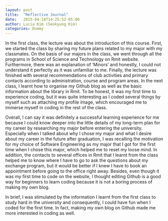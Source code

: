 ```yaml
---
layout: post
title:  "Reflective Journal"
date:   2015-04-18T14:25:52-05:00
author: Lucia Kim (Seokyung Kim)
categories: Dummy
---
```


 In the first class, the lecture was about the introduction of this course. First, we started the class by sharing my future plans related to my major with my classmates. On the basis of our majors in the class, we went through all the programs in School of Science and Technology on Rmit website. Furthermore, there was an explanation of ‘Minors’ and honestly, I could not understand it perfectly as it was unfamiliar to me. Finally, the lecture was finished with several recommendations of club activities and primary contacts according to administration, course and program areas. In the next class, I learnt how to organise my Github blog as well as the basic information about the library in Rmit. To be honest, it was my first time to experience coding, but it was quite interesting as I coded several things by myself such as attaching my profile image, which encouraged me to immerse myself in coding in the rest of the class.

 Overall, I can say it was definitely a successful learning experience for me because I could know deeper into the little details of my long-term plan for my career by researching my major before entering the university. Especially when I talked about why I chose my major and what I desire about my career in the future after graduation, I was recalling the motivation for my choice of Software Engineering as my major that I got for the first time when I chose this major, which helped me to reset my loose mind. In addition, the contacts to several offices in Rmit that I learnt from the class helped me to know where I have to go to ask the questions about my exchange program, but it would be better if I knew I have to book an appointment before going to the office right away. Besides, even though it was my first time to code on the website, I thought editing Github is a good way for beginners to learn coding because it is not a boring process of making my own blog. 

 In brief, I was stimulated by the information I learnt from the first class to study hard in the university and consequently, I could have fun when I coded for the first time. In fact, making my own blog on Github made me more interested in coding as well.
